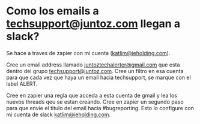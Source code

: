 # Como los emails a techsupport@juntoz.com llegan a slack?
Se hace a traves de zapier con mi cuenta (katlim@ieholding.com).

Cree un email address llamado juntoztechalerter@gmail.com que esta dentro del grupo techsupport@juntoz.com.
Cree un filtro en esa cuenta para que cada vez que haya un email hacia techsupport, se marque con el label ALERT.

Cree en zapier una regla que acceda a esta cuenta de gmail y lea los nuevos threads qeu se estan creando.
Cree en zapier un segundo paso para que envie el titulo del email hacia #bugreporting. Esto lo configure con mi cuenta de slack katlim@ieholding.com.